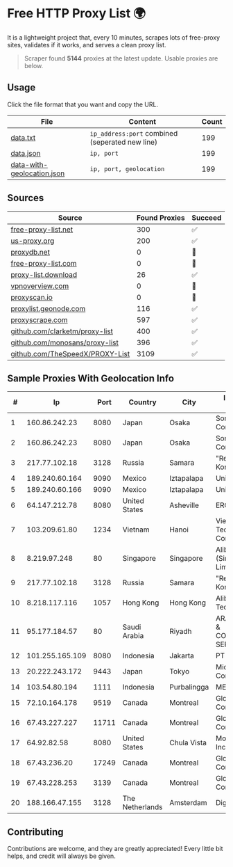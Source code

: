 
# Free HTTP Proxy List 🌍

It is a lightweight project that, every 10 minutes, scrapes lots of free-proxy sites, validates if it works, and serves a clean proxy list.


> Scraper found **5144** proxies at the latest update. Usable proxies are below.

## Usage

Click the file format that you want and copy the URL.


|File|Content|Count|
|----|-------|-----|
|[data.txt](https://raw.githubusercontent.com/themiralay/Proxy-List-World/master/data.txt)|`ip_address:port` combined (seperated new line)|199|
|[data.json](https://raw.githubusercontent.com/themiralay/Proxy-List-World/master/data.json)|`ip, port`|199|
|[data-with-geolocation.json](https://raw.githubusercontent.com/themiralay/Proxy-List-World/master/data-with-geolocation.json)|`ip, port, geolocation`|199|

## Sources

|Source|Found Proxies|Succeed|
|------|-------------|-------|
|[free-proxy-list.net](https://free-proxy-list.net)|300|✅|
|[us-proxy.org](https://www.us-proxy.org)|200|✅|
|[proxydb.net](http://proxydb.net)|0|🚫|
|[free-proxy-list.com](https://free-proxy-list.com/?page=&port=&type%5B%5D=http&type%5B%5D=https&up_time=0&search=Search)|0|🚫|
|[proxy-list.download](https://www.proxy-list.download/HTTP)|26|✅|
|[vpnoverview.com](https://vpnoverview.com/privacy/anonymous-browsing/free-proxy-servers)|0|🚫|
|[proxyscan.io](https://www.proxyscan.io)|0|🚫|
|[proxylist.geonode.com](https://proxylist.geonode.com/api/proxy-list?limit=300&page=1&sort_by=lastChecked&sort_type=desc&protocols=http,https)|116|✅|
|[proxyscrape.com](https://api.proxyscrape.com/v2/?request=displayproxies&protocol=http&timeout=10000&country=all&ssl=all&anonymity=all)|597|✅|
|[github.com/clarketm/proxy-list](https://raw.githubusercontent.com/clarketm/proxy-list/master/proxy-list-raw.txt)|400|✅|
|[github.com/monosans/proxy-list](https://raw.githubusercontent.com/monosans/proxy-list/main/proxies/http.txt)|396|✅|
|[github.com/TheSpeedX/PROXY-List](https://raw.githubusercontent.com/TheSpeedX/PROXY-List/master/http.txt)|3109|✅|


## Sample Proxies With Geolocation Info

|#|Ip|Port|Country|City|Internet Service Provider|
|-|--|----|-------|----|-------------------------|
|1|160.86.242.23|8080|Japan|Osaka|Sony Network Communications Inc|
|2|160.86.242.23|8080|Japan|Osaka|Sony Network Communications Inc|
|3|217.77.102.18|3128|Russia|Samara|"Region Svyaz Konsalt" LLC|
|4|189.240.60.164|9090|Mexico|Iztapalapa|Uninet S.A. de C.V.|
|5|189.240.60.166|9090|Mexico|Iztapalapa|Uninet S.A. de C.V.|
|6|64.147.212.78|8080|United States|Asheville|ERC Broadband|
|7|103.209.61.80|1234|Vietnam|Hanoi|Vietserver Services Technology Company Limited|
|8|8.219.97.248|80|Singapore|Singapore|Alibaba Cloud (Singapore) Private Limited|
|9|217.77.102.18|3128|Russia|Samara|"Region Svyaz Konsalt" LLC|
|10|8.218.117.116|1057|Hong Kong|Hong Kong|Alibaba (US) Technology Co., Ltd.|
|11|95.177.184.57|80|Saudi Arabia|Riyadh|ARABIAN INTERNET & COMMUNICATIONS SERVICES CO.LTD|
|12|101.255.165.109|8080|Indonesia|Jakarta|PT Remala Abadi|
|13|20.222.243.172|9443|Japan|Tokyo|Microsoft Corporation|
|14|103.54.80.194|1111|Indonesia|Purbalingga|MEDIACOMPUTINDO|
|15|72.10.164.178|9519|Canada|Montreal|GloboTech Communications|
|16|67.43.227.227|11711|Canada|Montreal|GloboTech Communications|
|17|64.92.82.58|8080|United States|Chula Vista|Momentum Telecom, Inc.|
|18|67.43.236.20|17249|Canada|Montreal|GloboTech Communications|
|19|67.43.228.253|3139|Canada|Montreal|GloboTech Communications|
|20|188.166.47.155|3128|The Netherlands|Amsterdam|DigitalOcean, LLC|



## Contributing

Contributions are welcome, and they are greatly appreciated! Every
little bit helps, and credit will always be given.

